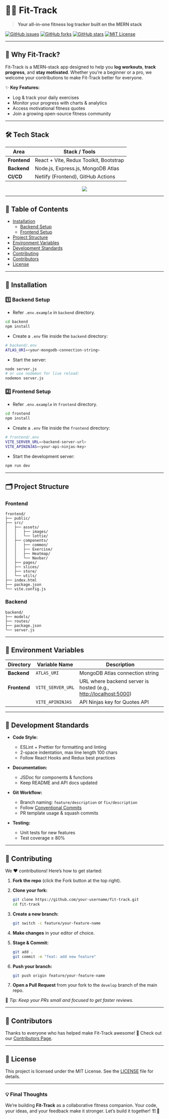 # 🏃‍♂️ Fit-Track

> **Your all-in-one fitness log tracker built on the MERN stack**

[![GitHub issues](https://img.shields.io/github/issues/narainkarthikv/fit-track?style=flat-square)](https://github.com/narainkarthikv/fit-track/issues)
[![GitHub forks](https://img.shields.io/github/forks/narainkarthikv/fit-track?style=flat-square)](https://github.com/narainkarthikv/fit-track/network)
[![GitHub stars](https://img.shields.io/github/stars/narainkarthikv/fit-track?style=flat-square)](https://github.com/narainkarthikv/fit-track/stargazers)
[![MIT License](https://img.shields.io/github/license/narainkarthikv/fit-track?style=flat-square)](./MIT-LICENSE.txt)

---

## 🌟 Why Fit-Track?

Fit-Track is a MERN-stack app designed to help you **log workouts**, **track progress**, and **stay motivated**. Whether you’re a beginner or a pro, we welcome your contributions to make Fit-Track better for everyone.

✨ **Key Features:**

- Log & track your daily exercises
- Monitor your progress with charts & analytics
- Access motivational fitness quotes
- Join a growing open-source fitness community

---

## 🛠️ Tech Stack

| Area         | Stack / Tools                          |
| ------------ | -------------------------------------- |
| **Frontend** | React + Vite, Redux Toolkit, Bootstrap |
| **Backend**  | Node.js, Express.js, MongoDB Atlas     |
| **CI/CD**    | Netlify (Frontend), GitHub Actions     |

<p align="center">
  <img src="https://skillicons.dev/icons?i=react,vite,bootstrap,redux,mongo,express,netlify,githubactions" />
</p>

---

## 📑 Table of Contents

- [Installation](#installation)
  - [Backend Setup](#backend-setup)
  - [Frontend Setup](#frontend-setup)
- [Project Structure](#project-structure)
- [Environment Variables](#environment-variables)
- [Development Standards](#development-standards)
- [Contributing](#contributing)
- [Contributors](#contributors)
- [License](#license)

---

## 🚀 Installation

### 1️⃣ Backend Setup

- Refer `.env.example` in `backend` directory.

```bash
cd backend
npm install
```

- Create a `.env` file inside the `backend` directory:

```bash
# backend/.env
ATLAS_URI=<your-mongodb-connection-string>
```

- Start the server:

```bash
node server.js
# or use nodemon for live reload:
nodemon server.js
```

### 2️⃣ Frontend Setup

- Refer `.env.example` in `frontend` directory.

```bash
cd frontend
npm install
```

- Create a `.env` file inside the `frontend` directory:

```bash
# frontend/.env
VITE_SERVER_URL=<backend-server-url>
VITE_APININJAS=<your-api-ninjas-key>
```

- Start the development server:

```bash
npm run dev
```

---

## 🗂️ Project Structure

### Frontend

```plaintext
frontend/
├── public/
├── src/
│   ├── assets/
│   │   ├── images/
│   │   └── lottie/
│   ├── components/
│   │   ├── common/
│   │   ├── Exercise/
│   │   ├── Heatmap/
│   │   └── Navbar/
│   ├── pages/
│   ├── slices/
│   ├── store/
│   └── utils/
├── index.html
├── package.json
└── vite.config.js
```

### Backend

```plaintext
backend/
├── models/
├── routes/
├── package.json
└── server.js
```

---

## 🔑 Environment Variables

| Directory    | Variable Name     | Description                                                                               |
| ------------ | ----------------- | ----------------------------------------------------------------------------------------- |
| **Backend**  | `ATLAS_URI`       | MongoDB Atlas connection string                                                           |
| **Frontend** | `VITE_SERVER_URL` | URL where backend server is hosted (e.g., [http://localhost:5000](http://localhost:5000)) |
|              | `VITE_APININJAS`  | API Ninjas key for Quotes API                                                             |

---

## 📝 Development Standards

- **Code Style:**
  - ESLint + Prettier for formatting and linting
  - 2-space indentation, max line length 100 chars
  - Follow React Hooks and Redux best practices

- **Documentation:**
  - JSDoc for components & functions
  - Keep README and API docs updated

- **Git Workflow:**
  - Branch naming: `feature/description` or `fix/description`
  - Follow [Conventional Commits](https://www.conventionalcommits.org/)
  - PR template usage & squash commits

- **Testing:**
  - Unit tests for new features
  - Test coverage ≥ 80%

---

## 🤝 Contributing

We ❤️ contributions! Here’s how to get started:

1. **Fork the repo** (click the Fork button at the top right).

2. **Clone your fork:**

   ```bash
   git clone https://github.com/your-username/fit-track.git
   cd fit-track
   ```

3. **Create a new branch:**

   ```bash
   git switch -c feature/your-feature-name
   ```

4. **Make changes** in your editor of choice.

5. **Stage & Commit:**

   ```bash
   git add .
   git commit -m "feat: add new feature"
   ```

6. **Push your branch:**

   ```bash
   git push origin feature/your-feature-name
   ```

7. **Open a Pull Request** from your fork to the `develop` branch of the main repo.

📌 _Tip: Keep your PRs small and focused to get faster reviews._

---

## 👥 Contributors

Thanks to everyone who has helped make Fit-Track awesome! 💪
Check out our [Contributors Page](https://github.com/narainkarthikv/fit-track/blob/main/Contributors.md).

---

## 📜 License

This project is licensed under the MIT License.
See the [LICENSE](https://github.com/narainkarthikv/fit-track/blob/main/MIT-LICENSE.txt) file for details.

---

### 💡 Final Thoughts

We’re building **Fit-Track** as a collaborative fitness companion.
Your code, your ideas, and your feedback make it stronger. Let’s build it together! 🏗️💚
